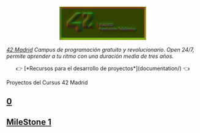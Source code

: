 <p align="center" width="100%">
    <img width="45%" src="documentation/42-Madrid.png"> 
</p>
 
*[42 Madrid](https://www.42madrid.com/) Campus de programación gratuito y revolucionario. Open 24/7, permite aprender a tu ritmo con una duración media de tres años.*
<p align="center" width="100%">
👉 [*Recursos para el desarrollo de proyectos*](documentation/) 👈

Proyectos del Cursus 42 Madrid</p>


## [0](0)
## [MileStone 1](milestone_1)



